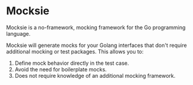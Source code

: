 

# Mocksie

Mocksie is a no-framework, mocking framework for the Go programming language.

Mocksie will generate mocks for your Golang interfaces that don't require additional mocking or test packages. This allows you to:

1. Define mock behavior directly in the test case.
2. Avoid the need for boilerplate mocks.
3. Does not require knowledge of an additional mocking framework. 
